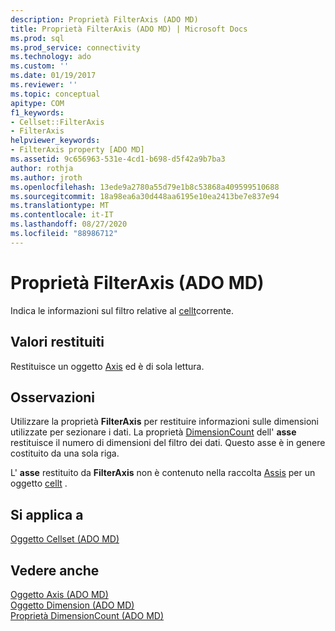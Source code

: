```yaml
---
description: Proprietà FilterAxis (ADO MD)
title: Proprietà FilterAxis (ADO MD) | Microsoft Docs
ms.prod: sql
ms.prod_service: connectivity
ms.technology: ado
ms.custom: ''
ms.date: 01/19/2017
ms.reviewer: ''
ms.topic: conceptual
apitype: COM
f1_keywords:
- Cellset::FilterAxis
- FilterAxis
helpviewer_keywords:
- FilterAxis property [ADO MD]
ms.assetid: 9c656963-531e-4cd1-b698-d5f42a9b7ba3
author: rothja
ms.author: jroth
ms.openlocfilehash: 13ede9a2780a55d79e1b8c53868a409599510688
ms.sourcegitcommit: 18a98ea6a30d448aa6195e10ea2413be7e837e94
ms.translationtype: MT
ms.contentlocale: it-IT
ms.lasthandoff: 08/27/2020
ms.locfileid: "88986712"
---
```

# <a name="filteraxis-property-ado-md"></a>Proprietà FilterAxis (ADO MD)
Indica le informazioni sul filtro relative al [cellt](./cellset-object-ado-md.md)corrente.  
  
## <a name="return-values"></a>Valori restituiti  
 Restituisce un oggetto [Axis](./axis-object-ado-md.md) ed è di sola lettura.  
  
## <a name="remarks"></a>Osservazioni  
 Utilizzare la proprietà **FilterAxis** per restituire informazioni sulle dimensioni utilizzate per sezionare i dati. La proprietà [DimensionCount](./dimensioncount-property-ado-md.md) dell' **asse** restituisce il numero di dimensioni del filtro dei dati. Questo asse è in genere costituito da una sola riga.  
  
 L' **asse** restituito da **FilterAxis** non è contenuto nella raccolta [Assis](./axes-collection-ado-md.md) per un oggetto [cellt](./cellset-object-ado-md.md) .  
  
## <a name="applies-to"></a>Si applica a  
 [Oggetto Cellset (ADO MD)](./cellset-object-ado-md.md)  
  
## <a name="see-also"></a>Vedere anche  
 [Oggetto Axis (ADO MD)](./axis-object-ado-md.md)   
 [Oggetto Dimension (ADO MD)](./dimension-object-ado-md.md)   
 [Proprietà DimensionCount (ADO MD)](./dimensioncount-property-ado-md.md)